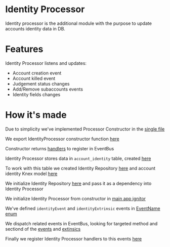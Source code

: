 # Identity Processor

Identity processor is the additional module with the purpose to update accounts identity data in DB.

# Features

Identity Processor listens and updates:

- Account creation event
- Account killed event
- Judgement status changes
- Add/Remove subaccounts events
- Identity fields changes

# How it's made

Due to simplicity we've implemented Processor Constructor in the [single file](./index.ts)

We export IdentityProcessor constructor function [here](./index.ts#L17)

Constructor returns [handlers](./index.ts#L225) to register in EventBus

Identity Processor stores data in `account_identity` table, created [here](/db/000001_init.sql#L103)

To work with this table we created Identity Repository [here](/main/src/apps/common/infra/postgresql/identity.repository.ts) and account identity Knex model [here](/main/src/apps/common/infra/postgresql/models/identity.model.ts)

We initialize Identity Repository [here](/main/src/apps/main/index.ts#L55) and pass it as a dependency into Identity Processor

We initialize Identity Processor from constructor in [main app ignitor](/main/src/apps/main/index.ts#L78)

We've defined `identityEvent` and `identityExtrinsic` events in [EventName enum](/main/src/modules/event-bus/event-bus.ts#L19)

We dispatch related events in EventBus, looking for targeted method and sectiond of the [events](/main/modules/streamer/block-processor.ts#L140) and [extinsics](/main/modules/streamer/block-processor.ts#L102)

Finally we register Identity Processor handlers to this events [here](/main/src/apps/main/index.ts#L82)
